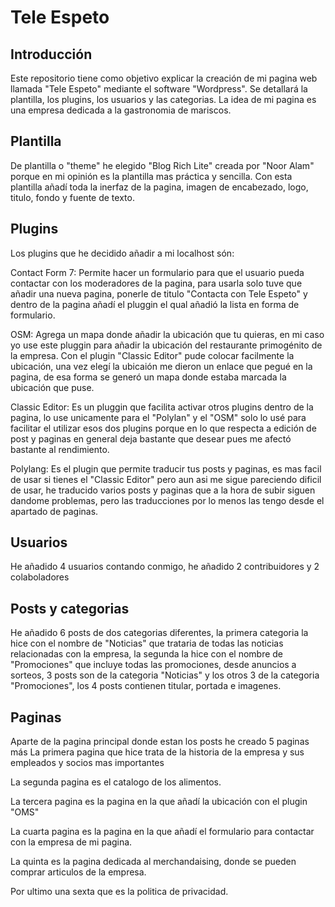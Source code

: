 # Tele Espeto
## Introducción
Este repositorio tiene como objetivo explicar la creación de mi pagina web llamada "Tele Espeto" mediante el software "Wordpress". Se detallará la plantilla, los plugins, los usuarios y las categorias. La idea de mi pagina es una empresa dedicada a la gastronomia de mariscos.
## Plantilla
De plantilla o "theme" he elegido "Blog Rich Lite" creada por "Noor Alam" porque en mi opinión es la plantilla mas práctica y sencilla. Con esta plantilla añadí toda la inerfaz de la pagina, imagen de encabezado, logo, titulo, fondo y fuente de texto.
## Plugins
Los plugins que he decidido añadir a mi localhost són:

Contact Form 7: Permite hacer un formulario para que el usuario pueda contactar con los moderadores de la pagina, para usarla solo tuve que añadir una nueva pagina, ponerle de titulo "Contacta con Tele Espeto" y dentro de la pagina añadí el pluggin el qual añadió la lista en forma de formulario.

OSM: Agrega un mapa donde añadir la ubicación que tu quieras, en mi caso yo use este pluggin para añadir la ubicación del restaurante primogénito de la empresa. Con el plugin "Classic Editor" pude colocar facilmente la ubicación, una vez elegí la ubicaión me dieron un enlace que pegué en la pagina, de esa forma se generó un mapa donde estaba marcada la ubicación que puse.

Classic Editor: Es un pluggin que facilita activar otros plugins dentro de la pagina, lo use unicamente para el "Polylan" y el "OSM" solo lo usé para facilitar el utilizar esos dos plugins porque en lo que respecta a edición de post y paginas en general deja bastante que desear pues me afectó bastante al rendimiento.

Polylang: Es el plugin que permite traducir  tus posts y paginas, es mas facil de usar si tienes el "Classic Editor" pero aun asi me sigue pareciendo dificil de usar, he traducido varios posts y paginas que a la hora de subir siguen dandome problemas, pero las traducciones por lo menos las tengo desde el apartado de paginas.

## Usuarios
He añadido 4 usuarios contando conmigo, he añadido 2 contribuidores y 2 colaboladores
## Posts y categorias
He añadido 6 posts de dos categorias diferentes, la primera categoria la hice con el nombre de "Noticias" que trataria de todas las noticias relacionadas con la empresa, la segunda la hice con el nombre de "Promociones" que incluye todas las promociones, desde anuncios a sorteos, 3 posts son de la categoria "Noticias" y los otros 3 de la categoria "Promociones", los 4 posts contienen titular, portada e imagenes.

## Paginas
Aparte de la pagina principal donde estan los posts he creado 5 paginas más
La primera pagina que hice trata de la historia de la empresa y sus empleados y socios mas importantes

La segunda pagina es el catalogo de los alimentos.

La tercera pagina es la pagina en la que añadí la ubicación con el plugin "OMS"

La cuarta pagina es la pagina en la que añadí el formulario para contactar con la empresa de mi pagina.

La quinta es la pagina dedicada al merchandaising, donde se pueden comprar articulos de la empresa.

Por ultimo una sexta que es la politica de privacidad.


